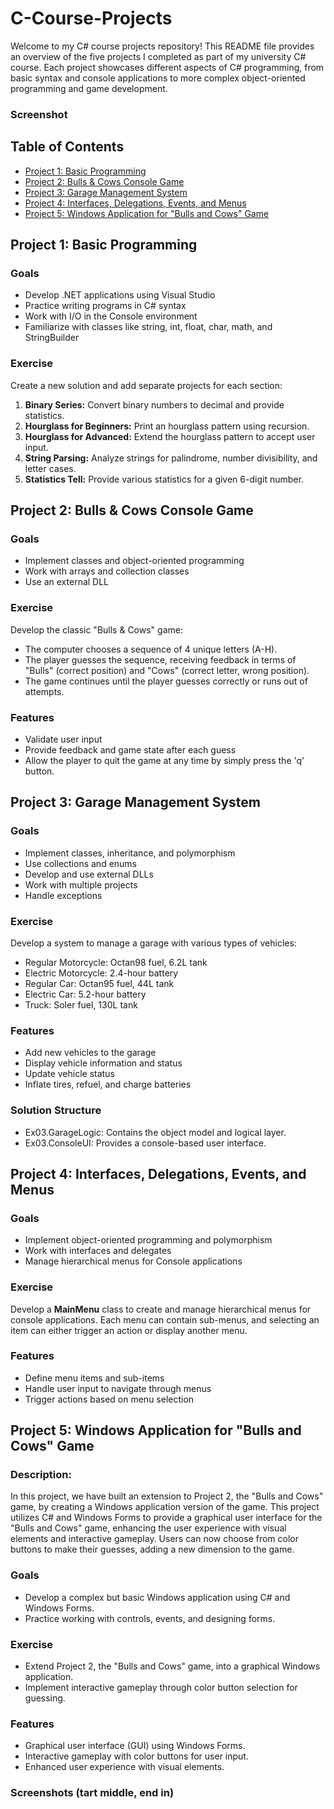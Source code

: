 # C-Course-Projects

Welcome to my C# course projects repository! This README file provides an overview of the five projects I completed as part of my university C# course. Each project showcases different aspects of C# programming, from basic syntax and console applications to more complex object-oriented programming and game development.

### Screenshot

## Table of Contents
  - [Project 1: Basic Programming](project-1:-Basic-Programming)
  - [Project 2: Bulls & Cows Console Game](project-2:-Bulls-&-Cows-Console-Game)
  - [Project 3: Garage Management System](project-3:-Garage-Management-System)
  - [Project 4: Interfaces, Delegations, Events, and Menus](project-4:-Interfaces,-Delegations,-Events,-and-Menus)
  - [Project 5: Windows Application for "Bulls and Cows" Game](project-5:-Windows-Application-for-"Bulls-and-Cows"-Game)

## Project 1: Basic Programming
### Goals
  - Develop .NET applications using Visual Studio
  - Practice writing programs in C# syntax
  - Work with I/O in the Console environment
  - Familiarize with classes like string, int, float, char, math, and StringBuilder
### Exercise
Create a new solution and add separate projects for each section:
  1. **Binary Series:** Convert binary numbers to decimal and provide statistics.
  2. **Hourglass for Beginners:** Print an hourglass pattern using recursion.
  3. **Hourglass for Advanced:** Extend the hourglass pattern to accept user input.
  4. **String Parsing:** Analyze strings for palindrome, number divisibility, and letter cases.
  5. **Statistics Tell:** Provide various statistics for a given 6-digit number.
## Project 2: Bulls & Cows Console Game
### Goals
  - Implement classes and object-oriented programming
  - Work with arrays and collection classes
  - Use an external DLL
### Exercise
Develop the classic "Bulls & Cows" game:

- The computer chooses a sequence of 4 unique letters (A-H).
- The player guesses the sequence, receiving feedback in terms of "Bulls" (correct position) and "Cows" (correct letter, wrong position).
- The game continues until the player guesses correctly or runs out of attempts.
### Features
- Validate user input
- Provide feedback and game state after each guess
- Allow the player to quit the game at any time by simply press the 'q' button.
## Project 3: Garage Management System
### Goals
- Implement classes, inheritance, and polymorphism
- Use collections and enums
- Develop and use external DLLs
- Work with multiple projects
- Handle exceptions
### Exercise
Develop a system to manage a garage with various types of vehicles:

- Regular Motorcycle: Octan98 fuel, 6.2L tank
- Electric Motorcycle: 2.4-hour battery
- Regular Car: Octan95 fuel, 44L tank
- Electric Car: 5.2-hour battery
- Truck: Soler fuel, 130L tank
### Features
- Add new vehicles to the garage
- Display vehicle information and status
- Update vehicle status
- Inflate tires, refuel, and charge batteries
### Solution Structure
- Ex03.GarageLogic: Contains the object model and logical layer.
- Ex03.ConsoleUI: Provides a console-based user interface.
## Project 4: Interfaces, Delegations, Events, and Menus
### Goals
- Implement object-oriented programming and polymorphism
- Work with interfaces and delegates
- Manage hierarchical menus for Console applications
### Exercise
Develop a **MainMenu** class to create and manage hierarchical menus for console applications. Each menu can contain sub-menus, and selecting an item can either trigger an action or display another menu.
### Features
- Define menu items and sub-items
- Handle user input to navigate through menus
- Trigger actions based on menu selection
## Project 5: Windows Application for "Bulls and Cows" Game
### Description:
In this project, we have built an extension to Project 2, the "Bulls and Cows" game, by creating a Windows application version of the game. This project utilizes C# and Windows Forms to provide a graphical user interface for the "Bulls and Cows" game, enhancing the user experience with visual elements and interactive gameplay. Users can now choose from color buttons to make their guesses, adding a new dimension to the game.
### Goals
- Develop a complex but basic Windows application using C# and Windows Forms.
- Practice working with controls, events, and designing forms.
### Exercise
- Extend Project 2, the "Bulls and Cows" game, into a graphical Windows application.
- Implement interactive gameplay through color button selection for guessing.
### Features
- Graphical user interface (GUI) using Windows Forms.
- Interactive gameplay with color buttons for user input.
- Enhanced user experience with visual elements.
### Screenshots (tart middle, end in)
